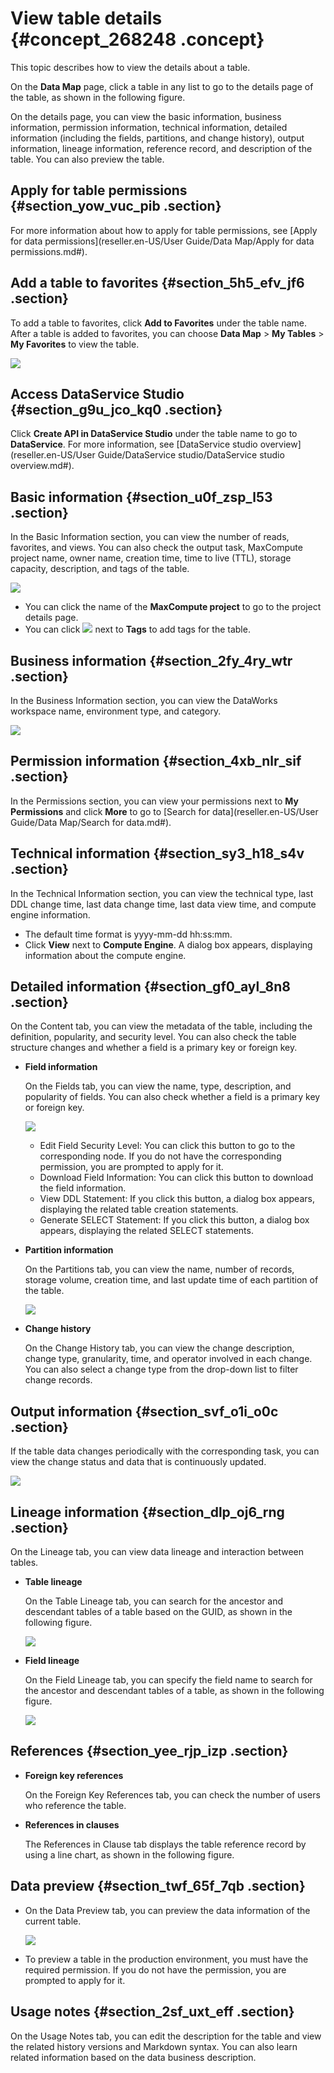 # View table details {#concept_268248 .concept}

This topic describes how to view the details about a table.

On the **Data Map** page, click a table in any list to go to the details page of the table, as shown in the following figure.

On the details page, you can view the basic information, business information, permission information, technical information, detailed information \(including the fields, partitions, and change history\), output information, lineage information, reference record, and description of the table. You can also preview the table.

## Apply for table permissions {#section_yow_vuc_pib .section}

For more information about how to apply for table permissions, see [Apply for data permissions](reseller.en-US/User Guide/Data Map/Apply for data permissions.md#).

## Add a table to favorites {#section_5h5_efv_jf6 .section}

To add a table to favorites, click **Add to Favorites** under the table name. After a table is added to favorites, you can choose **Data Map** \> **My Tables** \> **My Favorites** to view the table.

![](http://static-aliyun-doc.oss-cn-hangzhou.aliyuncs.com/assets/img/16350/15622118218458_en-US.png)

## Access DataService Studio {#section_g9u_jco_kq0 .section}

Click **Create API in DataService Studio** under the table name to go to **DataService**. For more information, see [DataService studio overview](reseller.en-US/User Guide/DataService studio/DataService studio overview.md#).

## Basic information {#section_u0f_zsp_l53 .section}

In the Basic Information section, you can view the number of reads, favorites, and views. You can also check the output task, MaxCompute project name, owner name, creation time, time to live \(TTL\), storage capacity, description, and tags of the table.

![](http://static-aliyun-doc.oss-cn-hangzhou.aliyuncs.com/assets/img/16350/15622118228460_en-US.png)

-   You can click the name of the **MaxCompute project** to go to the project details page.
-   You can click ![](http://static-aliyun-doc.oss-cn-hangzhou.aliyuncs.com/assets/img/16350/156221182247422_en-US.png) next to **Tags** to add tags for the table.

## Business information {#section_2fy_4ry_wtr .section}

In the Business Information section, you can view the DataWorks workspace name, environment type, and category.

![](http://static-aliyun-doc.oss-cn-hangzhou.aliyuncs.com/assets/img/16350/15622118228461_en-US.png)

## Permission information {#section_4xb_nlr_sif .section}

In the Permissions section, you can view your permissions next to **My Permissions** and click **More** to go to [Search for data](reseller.en-US/User Guide/Data Map/Search for data.md#).

## Technical information {#section_sy3_h18_s4v .section}

In the Technical Information section, you can view the technical type, last DDL change time, last data change time, last data view time, and compute engine information.

-   The default time format is yyyy-mm-dd hh:ss:mm.
-   Click **View** next to **Compute Engine**. A dialog box appears, displaying information about the compute engine.

## Detailed information {#section_gf0_ayl_8n8 .section}

On the Content tab, you can view the metadata of the table, including the definition, popularity, and security level. You can also check the table structure changes and whether a field is a primary key or foreign key.

-   **Field information** 

    On the Fields tab, you can view the name, type, description, and popularity of fields. You can also check whether a field is a primary key or foreign key.

    ![](http://static-aliyun-doc.oss-cn-hangzhou.aliyuncs.com/assets/img/16350/15622118228462_en-US.png)

    -   Edit Field Security Level: You can click this button to go to the corresponding node. If you do not have the corresponding permission, you are prompted to apply for it.
    -   Download Field Information: You can click this button to download the field information.
    -   View DDL Statement: If you click this button, a dialog box appears, displaying the related table creation statements.
    -   Generate SELECT Statement: If you click this button, a dialog box appears, displaying the related SELECT statements.
-   **Partition information** 

    On the Partitions tab, you can view the name, number of records, storage volume, creation time, and last update time of each partition of the table.

    ![](http://static-aliyun-doc.oss-cn-hangzhou.aliyuncs.com/assets/img/16350/15622118228463_en-US.png)

-   **Change history** 

    On the Change History tab, you can view the change description, change type, granularity, time, and operator involved in each change. You can also select a change type from the drop-down list to filter change records.


## Output information {#section_svf_o1i_o0c .section}

If the table data changes periodically with the corresponding task, you can view the change status and data that is continuously updated.

![](http://static-aliyun-doc.oss-cn-hangzhou.aliyuncs.com/assets/img/16350/15622118238465_en-US.png)

## Lineage information {#section_dlp_oj6_rng .section}

On the Lineage tab, you can view data lineage and interaction between tables.

-   **Table lineage** 

    On the Table Lineage tab, you can search for the ancestor and descendant tables of a table based on the GUID, as shown in the following figure.

    ![](http://static-aliyun-doc.oss-cn-hangzhou.aliyuncs.com/assets/img/16350/15622118238548_en-US.png)

-   **Field lineage** 

    On the Field Lineage tab, you can specify the field name to search for the ancestor and descendant tables of a table, as shown in the following figure.

    ![](http://static-aliyun-doc.oss-cn-hangzhou.aliyuncs.com/assets/img/16350/15622118238549_en-US.png)


## References {#section_yee_rjp_izp .section}

-   **Foreign key references** 

    On the Foreign Key References tab, you can check the number of users who reference the table.

-   **References in clauses** 

    The References in Clause tab displays the table reference record by using a line chart, as shown in the following figure.


## Data preview {#section_twf_65f_7qb .section}

-   On the Data Preview tab, you can preview the data information of the current table.

    ![](http://static-aliyun-doc.oss-cn-hangzhou.aliyuncs.com/assets/img/16350/15622118238550_en-US.png)

-   To preview a table in the production environment, you must have the required permission. If you do not have the permission, you are prompted to apply for it.

## Usage notes {#section_2sf_uxt_eff .section}

On the Usage Notes tab, you can edit the description for the table and view the related history versions and Markdown syntax. You can also learn related information based on the data business description.

